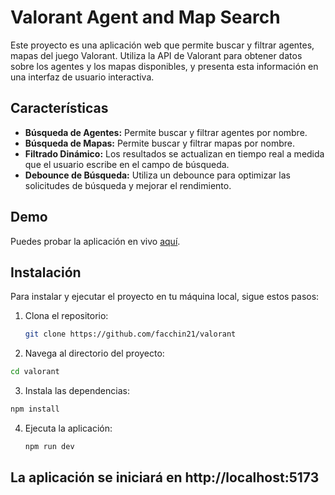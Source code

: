 # Valorant Agent and Map Search

Este proyecto es una aplicación web que permite buscar y filtrar agentes, mapas del juego Valorant. Utiliza la API de Valorant para obtener datos sobre los agentes y los mapas disponibles, y presenta esta información en una interfaz de usuario interactiva.

## Características

- **Búsqueda de Agentes:** Permite buscar y filtrar agentes por nombre.
- **Búsqueda de Mapas:** Permite buscar y filtrar mapas por nombre.
- **Filtrado Dinámico:** Los resultados se actualizan en tiempo real a medida que el usuario escribe en el campo de búsqueda.
- **Debounce de Búsqueda:** Utiliza un debounce para optimizar las solicitudes de búsqueda y mejorar el rendimiento.

## Demo

Puedes probar la aplicación en vivo [aquí](https://valorant21.netlify.app/).

## Instalación

Para instalar y ejecutar el proyecto en tu máquina local, sigue estos pasos:

1. Clona el repositorio:
   ```bash
   git clone https://github.com/facchin21/valorant

2. Navega al directorio del proyecto:
```bash
cd valorant
```

3. Instala las dependencias:
```bash
npm install
```
4. Ejecuta la aplicación:
   ```bash
   npm run dev
   ```

## La aplicación se iniciará en http://localhost:5173

